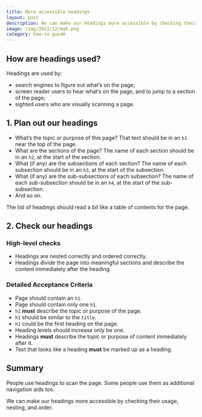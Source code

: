 ```yaml
---
title: More accessible headings
layout: post
description: We can make our headings more accessible by checking their usage, nesting, and order.
image: /img/2022/12/mah.png
category: how-to guide
---
```


## How are headings used?

Headings are used by:

- search engines to figure out what’s on the page;
- screen reader users to hear what’s on the page, and to jump to a section of the page;
- sighted users who are visually scanning a page.

## 1. Plan out our headings

- What’s the topic or purpose of this page? That text should be in an `h1` near the top of the page.
- What are the sections of the page? The name of each section should be in an `h2`, at the start of the section.
- What (if any) are the subsections of each section? The name of each subsection should be in an `h3`, at the start of the subsection.
- What (if any) are the sub-subsections of each subsection? The name of each sub-subsection should be in an `h4`, at the start of the sub-subsection.
- And so on.

The list of headings should read a bit like a table of contents for the page.

## 2. Check our headings

### High-level checks

- Headings are nested correctly and ordered correctly.
- Headings divide the page into meaningful sections and describe the content immediately after the heading.

### Detailed Acceptance Criteria

- Page should contain an `h1`.
- Page should contain only one `h1`.
- `h1` **must** describe the topic or purpose of the page.
- `h1` should be similar to the `title`.
- `h1` could be the first heading on the page.
- Heading levels should increase only be one.
- Headings **must** describe the topic or purpose of content immediately after it.
- Text that looks like a heading **must** be marked up as a heading.

## Summary

People use headings to scan the page. Some people use them as additional navigation aids too.

We can make our headings more accessible by checking their usage, nesting, and order.

